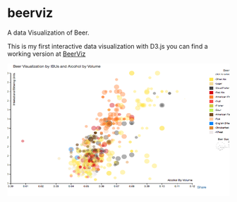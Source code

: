 # beerviz
A data Visualization of Beer.

This is my first interactive data visualization with D3.js
you can find a working version at [BeerViz](https://nharrisanalyst.github.io/beerviz/)

<img width='525' height='300' src='https://raw.githubusercontent.com/nharrisanalyst/beerviz/master/Beer-Viz-Screenshot.png'/>
